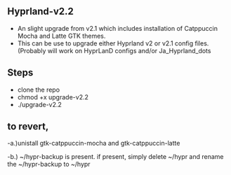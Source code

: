 ## Hyprland-v2.2
- An slight upgrade from v2.1 which includes installation of Catppuccin Mocha and Latte GTK themes. 
- This can be use to upgrade either Hyprland v2 or v2.1 config files. (Probably will work on HyprLanD configs and/or Ja_Hyprland_dots


## Steps
- clone the repo 
- chmod +x upgrade-v2.2
- ./upgrade-v2.2



## to revert, 

-a.)unistall gtk-catppuccin-mocha and gtk-catppuccin-latte 

-b.) ~/hypr-backup is present. if present, simply delete ~/hypr and rename the ~/hypr-backup to ~/hypr
